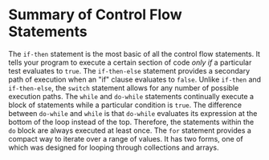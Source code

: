 
# Summary of Control Flow Statements

The `if-then` statement is the most basic of all the control flow statements. It tells your program to execute a certain section of code *only if* a particular test evaluates to `true`. The `if-then-else` statement provides a secondary path of execution when an "if" clause evaluates to `false`. Unlike `if-then` and `if-then-else`, the `switch` statement allows for any number of possible execution paths. The `while` and `do-while` statements continually execute a block of statements while a particular condition is `true`. The difference between `do-while` and `while` is that `do-while` evaluates its expression at the bottom of the loop instead of the top. Therefore, the statements within the `do` block are always executed at least once. The `for` statement provides a compact way to iterate over a range of values. It has two forms, one of which was designed for looping through collections and arrays.
